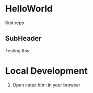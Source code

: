 # HelloWorld
first repo


## SubHeader

Testing this

# Local Development 

1. Open index.html in your browser

